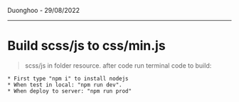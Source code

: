 Duonghoo - 29/08/2022

***

# Build scss/js to css/min.js
>scss/js in folder resource.
>after code run terminal code to build:
    
    * First type "npm i" to install nodejs
    * When test in local: "npm run dev".
    * When deploy to server: "npm run prod"